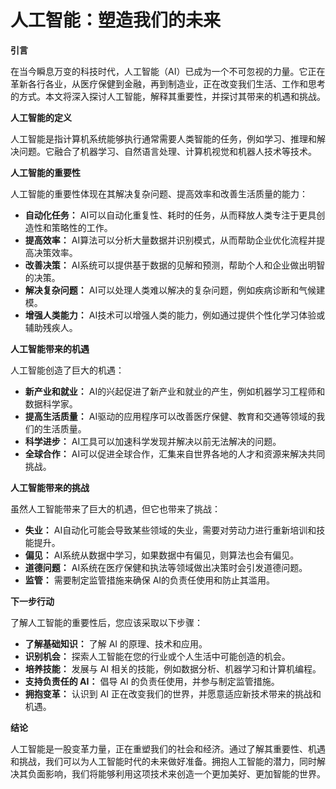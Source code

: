 # 人工智能：塑造我们的未来

**引言**

在当今瞬息万变的科技时代，人工智能（AI）已成为一个不可忽视的力量。它正在革新各行各业，从医疗保健到金融，再到制造业，正在改变我们生活、工作和思考的方式。本文将深入探讨人工智能，解释其重要性，并探讨其带来的机遇和挑战。

**人工智能的定义**

人工智能是指计算机系统能够执行通常需要人类智能的任务，例如学习、推理和解决问题。它融合了机器学习、自然语言处理、计算机视觉和机器人技术等技术。

**人工智能的重要性**

人工智能的重要性体现在其解决复杂问题、提高效率和改善生活质量的能力：

- **自动化任务：** AI可以自动化重复性、耗时的任务，从而释放人类专注于更具创造性和策略性的工作。
- **提高效率：** AI算法可以分析大量数据并识别模式，从而帮助企业优化流程并提高决策效率。
- **改善决策：** AI系统可以提供基于数据的见解和预测，帮助个人和企业做出明智的决策。
- **解决复杂问题：** AI可以处理人类难以解决的复杂问题，例如疾病诊断和气候建模。
- **增强人类能力：** AI技术可以增强人类的能力，例如通过提供个性化学习体验或辅助残疾人。

**人工智能带来的机遇**

人工智能创造了巨大的机遇：

- **新产业和就业：** AI的兴起促进了新产业和就业的产生，例如机器学习工程师和数据科学家。
- **提高生活质量：** AI驱动的应用程序可以改善医疗保健、教育和交通等领域的我们的生活质量。
- **科学进步：** AI工具可以加速科学发现并解决以前无法解决的问题。
- **全球合作：** AI可以促进全球合作，汇集来自世界各地的人才和资源来解决共同挑战。

**人工智能带来的挑战**

虽然人工智能带来了巨大的机遇，但它也带来了挑战：

- **失业：** AI自动化可能会导致某些领域的失业，需要对劳动力进行重新培训和技能提升。
- **偏见：** AI系统从数据中学习，如果数据中有偏见，则算法也会有偏见。
- **道德问题：** AI系统在医疗保健和执法等领域做出决策时会引发道德问题。
- **监管：** 需要制定监管措施来确保 AI的负责任使用和防止其滥用。

**下一步行动**

了解人工智能的重要性后，您应该采取以下步骤：

- **了解基础知识：** 了解 AI 的原理、技术和应用。
- **识别机会：** 探索人工智能在您的行业或个人生活中可能创造的机会。
- **培养技能：** 发展与 AI 相关的技能，例如数据分析、机器学习和计算机编程。
- **支持负责任的 AI：** 倡导 AI 的负责任使用，并参与制定监管措施。
- **拥抱变革：** 认识到 AI 正在改变我们的世界，并愿意适应新技术带来的挑战和机遇。

**结论**

人工智能是一股变革力量，正在重塑我们的社会和经济。通过了解其重要性、机遇和挑战，我们可以为人工智能时代的未来做好准备。拥抱人工智能的潜力，同时解决其负面影响，我们将能够利用这项技术来创造一个更加美好、更加智能的世界。

